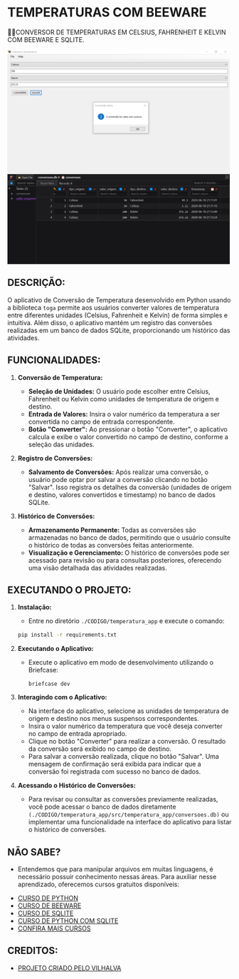 # TEMPERATURAS COM BEEWARE
👨‍🏫CONVERSOR DE TEMPERATURAS EM CELSIUS, FAHRENHEIT E KELVIN COM BEEWARE E SQLITE.

<img src="./IMAGENS/FOTO_1.png" align="center" width="500"> <br>
<img src="./IMAGENS/FOTO_2.png" align="center" width="500"> <br>

## DESCRIÇÃO:
O aplicativo de Conversão de Temperatura desenvolvido em Python usando a biblioteca `toga` permite aos usuários converter valores de temperatura entre diferentes unidades (Celsius, Fahrenheit e Kelvin) de forma simples e intuitiva. Além disso, o aplicativo mantém um registro das conversões realizadas em um banco de dados SQLite, proporcionando um histórico das atividades.

## FUNCIONALIDADES:
1. **Conversão de Temperatura:**
   - **Seleção de Unidades:** O usuário pode escolher entre Celsius, Fahrenheit ou Kelvin como unidades de temperatura de origem e destino.
   - **Entrada de Valores:** Insira o valor numérico da temperatura a ser convertida no campo de entrada correspondente.
   - **Botão "Converter":** Ao pressionar o botão "Converter", o aplicativo calcula e exibe o valor convertido no campo de destino, conforme a seleção das unidades.

2. **Registro de Conversões:**
   - **Salvamento de Conversões:** Após realizar uma conversão, o usuário pode optar por salvar a conversão clicando no botão "Salvar". Isso registra os detalhes da conversão (unidades de origem e destino, valores convertidos e timestamp) no banco de dados SQLite.

3. **Histórico de Conversões:**
   - **Armazenamento Permanente:** Todas as conversões são armazenadas no banco de dados, permitindo que o usuário consulte o histórico de todas as conversões feitas anteriormente.
   - **Visualização e Gerenciamento:** O histórico de conversões pode ser acessado para revisão ou para consultas posteriores, oferecendo uma visão detalhada das atividades realizadas.

## EXECUTANDO O PROJETO:
1. **Instalação:**
   - Entre no diretório `./CODIGO/temperatura_app` e execute o comando:

   ```bash
   pip install -r requirements.txt
   ```

2. **Executando o Aplicativo:**
   - Execute o aplicativo em modo de desenvolvimento utilizando o Briefcase:
     ```
     briefcase dev
     ```

3. **Interagindo com o Aplicativo:**
   - Na interface do aplicativo, selecione as unidades de temperatura de origem e destino nos menus suspensos correspondentes.
   - Insira o valor numérico da temperatura que você deseja converter no campo de entrada apropriado.
   - Clique no botão "Converter" para realizar a conversão. O resultado da conversão será exibido no campo de destino.
   - Para salvar a conversão realizada, clique no botão "Salvar". Uma mensagem de confirmação será exibida para indicar que a conversão foi registrada com sucesso no banco de dados.

4. **Acessando o Histórico de Conversões:**
   - Para revisar ou consultar as conversões previamente realizadas, você pode acessar o banco de dados diretamente `(./CODIGO/temperatura_app/src/temperatura_app/conversoes.db)` ou implementar uma funcionalidade na interface do aplicativo para listar o histórico de conversões.

## NÃO SABE?
- Entendemos que para manipular arquivos em muitas linguagens, é necessário possuir conhecimento nessas áreas. Para auxiliar nesse aprendizado, oferecemos cursos gratuitos disponíveis:
* [CURSO DE PYTHON](https://github.com/VILHALVA/CURSO-DE-PYTHON)
* [CURSO DE BEEWARE](https://github.com/VILHALVA/CURSO-DE-BEEWARE)
* [CURSO DE SQLITE](https://github.com/VILHALVA/CURSO-DE-SQLITE)
* [CURSO DE PYTHON COM SQLITE](https://github.com/VILHALVA/CURSO-DE-PYTHON-COM-SQLITE)
* [CONFIRA MAIS CURSOS](https://github.com/VILHALVA?tab=repositories&q=+topic:CURSO)

## CREDITOS:
- [PROJETO CRIADO PELO VILHALVA](https://github.com/VILHALVA)




